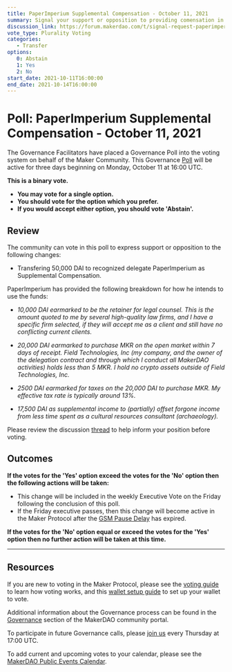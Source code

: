```yaml
---
title: PaperImperium Supplemental Compensation - October 11, 2021
summary: Signal your support or opposition to providing comensation in the amount of 50,000 DAI to recognized delegate PaperImperium.
discussion_link: https://forum.makerdao.com/t/signal-request-paperimperium-supplemental-compensation/10454
vote_type: Plurality Voting
categories:
   - Transfer
options:
   0: Abstain
   1: Yes
   2: No
start_date: 2021-10-11T16:00:00
end_date: 2021-10-14T16:00:00
---
```

# Poll: PaperImperium Supplemental Compensation - October 11, 2021

The Governance Facilitators have placed a Governance Poll into the voting system on behalf of the Maker Community. This Governance [Poll](https://community-development.makerdao.com/en/learn/governance/on-chain-gov) will be active for three days beginning on Monday, October 11 at 16:00 UTC.

**This is a binary vote.** 
- **You may vote for a single option.** 
- **You should vote for the option which you prefer.**
- **If you would accept either option, you should vote 'Abstain'.**

## Review

The community can vote in this poll to express support or opposition to the following changes: 
* Transfering 50,000 DAI to recognized delegate PaperImperium as Supplemental Compensation. 

PaperImperium has provided the following breakdown for how he intends to use the funds:

- *10,000 DAI earmarked to be the retainer for legal counsel. This is the amount quoted to me by several high-quality law firms, and I have a specific firm selected, if they will accept me as a client and still have no conflicting current clients.*

- *20,000 DAI earmarked to purchase MKR on the open market within 7 days of receipt. Field Technologies, Inc (my company, and the owner of the delegation contract and through which I conduct all MakerDAO activities) holds less than 5 MKR. I hold no crypto assets outside of Field Technologies, Inc.*

- *2500 DAI earmarked for taxes on the 20,000 DAI to purchase MKR. My effective tax rate is typically around 13%.*

- *17,500 DAI as supplemental income to (partially) offset forgone income from less time spent as a cultural resources consultant (archaeology).*

Please review the discussion [thread](https://forum.makerdao.com/t/signal-request-paperimperium-supplemental-compensation/10454) to help inform your position before voting.

## Outcomes

**If the votes for the 'Yes' option exceed the votes for the 'No' option then the following actions will be taken:**
* This change will be included in the weekly Executive Vote on the Friday following the conclusion of this poll.
* If the Friday executive passes, then this change will become active in the Maker Protocol after the [GSM Pause Delay](https://community-development.makerdao.com/en/learn/governance/param-gsm-pause-delay) has expired.

**If the votes for the 'No' option equal or exceed the votes for the 'Yes' option then no further action will be taken at this time.**

---

## Resources

If you are new to voting in the Maker Protocol, please see the [voting guide](https://community-development.makerdao.com/en/learn/governance/how-voting-works/) to learn how voting works, and this [wallet setup guide](https://community-development.makerdao.com/en/learn/governance/voting-setup/) to set up your wallet to vote.

Additional information about the Governance process can be found in the [Governance](https://community-development.makerdao.com/en/learn/governance) section of the MakerDAO community portal.

To participate in future Governance calls, please [join us](https://github.com/makerdao/community/tree/master/governance/governance-and-risk-meetings) every Thursday at 17:00 UTC.

To add current and upcoming votes to your calendar, please see the [MakerDAO Public Events Calendar](https://calendar.google.com/calendar/embed?src=makerdao.com_3efhm2ghipksegl009ktniomdk%40group.calendar.google.com&ctz=UTC&mode=week&showCalendars=0&showPrint=0).
